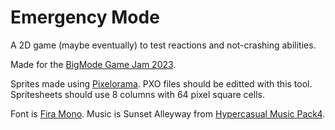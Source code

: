 # Emergency Mode

A 2D game (maybe eventually) to test reactions and not-crashing abilities.

Made for the [BigMode Game Jam 2023](https://itch.io/jam/bigmode-2023).

Sprites made using [Pixelorama](https://orama-interactive.itch.io/pixelorama). PXO files should be editted with this tool. Spritesheets should use 8 columns with 64 pixel square cells.

Font is [Fira Mono](https://fonts.google.com/specimen/Fira+Mono).
Music is Sunset Alleyway from [Hypercasual Music Pack4](https://void1gaming.itch.io/hypercasual-music-pack-4).

